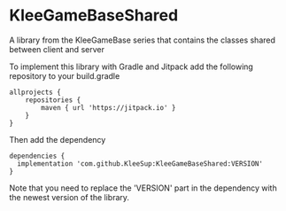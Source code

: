 # KleeGameBaseShared
A library from the KleeGameBase series that contains the classes shared between client and server

To implement this library with Gradle and Jitpack add the following repository to your build.gradle
```
allprojects {
	repositories {
		maven { url 'https://jitpack.io' }
	}
}
```  
Then add the dependency
```
dependencies {
  implementation 'com.github.KleeSup:KleeGameBaseShared:VERSION'
}
```
Note that you need to replace the 'VERSION' part in the dependency with the newest version of the library.
